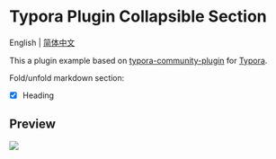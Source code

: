 # Typora Plugin Collapsible Section

English | [简体中文](https://github.com/typora-community-plugin/typora-plugin-collapsible-section/blob/main/README.zh-CN.md)

This a plugin example based on [typora-community-plugin](https://github.com/typora-community-plugin/typora-community-plugin) for [Typora](https://typora.io).

Fold/unfold markdown section:

- [x] Heading

## Preview

![](https://fastly.jsdelivr.net/gh/typora-community-plugin/typora-plugin-collapsible-section@main/docs/assets/base.jpg)
